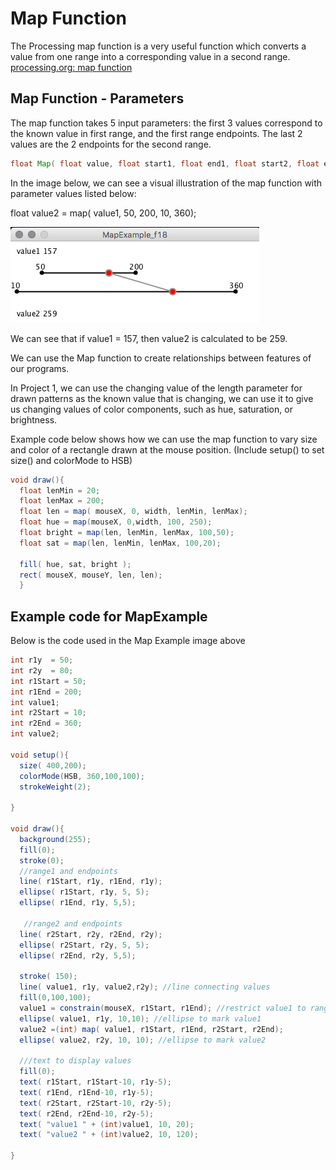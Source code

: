 # Map Function

The Processing map function is a very useful function which converts a value from one range into a corresponding value in a second range. [processing.org: map function](https://processing.org/reference/map\_.html)

## Map Function - Parameters

The map function takes 5 input parameters: the first 3 values correspond to the known value in first range, and the first range endpoints. The last 2 values are the 2 endpoints for the second range.

```java
float Map( float value, float start1, float end1, float start2, float end2)
```

In the image below, we can see a visual illustration of the map function with parameter values listed below:

float value2 = map( value1, 50, 200, 10, 360);

![](<../.gitbook/assets/Screen Shot 2018-09-13 at 1.18.40 PM.png>)

We can see that if value1 = 157, then value2 is calculated to be 259.

We can use the Map function to create relationships between features of our programs.

In Project 1, we can use the changing value of the length parameter for drawn patterns as the known value that is changing, we can use it to give us changing values of color components, such as hue, saturation, or brightness.

Example code below shows how we can use the map function to vary size and color of a rectangle drawn at the mouse position. (Include setup() to set size() and colorMode to HSB)

```java
void draw(){
  float lenMin = 20;
  float lenMax = 200;
  float len = map( mouseX, 0, width, lenMin, lenMax);
  float hue = map(mouseX, 0,width, 100, 250);
  float bright = map(len, lenMin, lenMax, 100,50);
  float sat = map(len, lenMin, lenMax, 100,20);

  fill( hue, sat, bright );
  rect( mouseX, mouseY, len, len);
  }
```

## Example code for MapExample

Below is the code used in the Map Example image above

```java
int r1y  = 50;
int r2y  = 80;
int r1Start = 50;
int r1End = 200;
int value1;
int r2Start = 10;
int r2End = 360;
int value2;

void setup(){
  size( 400,200);
  colorMode(HSB, 360,100,100);
  strokeWeight(2);

}

void draw(){
  background(255);
  fill(0);
  stroke(0);
  //range1 and endpoints
  line( r1Start, r1y, r1End, r1y);
  ellipse( r1Start, r1y, 5, 5);
  ellipse( r1End, r1y, 5,5);

   //range2 and endpoints
  line( r2Start, r2y, r2End, r2y);
  ellipse( r2Start, r2y, 5, 5);
  ellipse( r2End, r2y, 5,5);

  stroke( 150);
  line( value1, r1y, value2,r2y); //line connecting values
  fill(0,100,100);
  value1 = constrain(mouseX, r1Start, r1End); //restrict value1 to range1
  ellipse( value1, r1y, 10,10); //ellipse to mark value1
  value2 =(int) map( value1, r1Start, r1End, r2Start, r2End);
  ellipse( value2, r2y, 10, 10); //ellipse to mark value2

  ///text to display values
  fill(0);
  text( r1Start, r1Start-10, r1y-5);
  text( r1End, r1End-10, r1y-5);
  text( r2Start, r2Start-10, r2y-5);
  text( r2End, r2End-10, r2y-5);
  text( "value1 " + (int)value1, 10, 20);
  text( "value2 " + (int)value2, 10, 120); 

}
```
